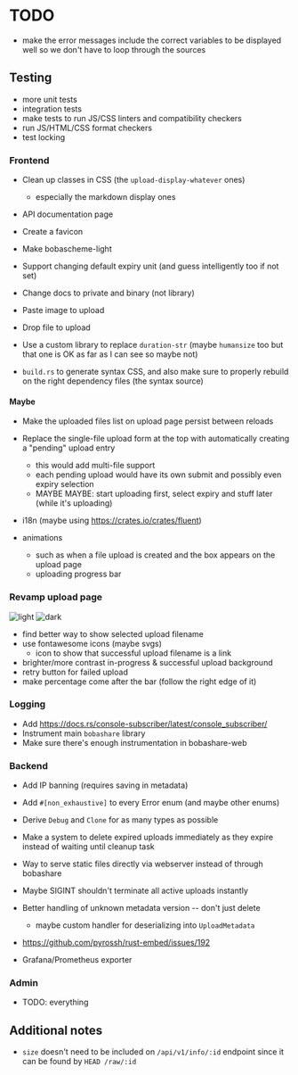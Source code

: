 # TODO

- make the error messages include the correct variables to be displayed well so we don't have to loop through the sources

## Testing

- more unit tests
- integration tests
- make tests to run JS/CSS linters and compatibility checkers
- run JS/HTML/CSS format checkers
- test locking

### Frontend

- Clean up classes in CSS (the `upload-display-whatever` ones)
  - especially the markdown display ones
- API documentation page
- Create a favicon
- Make bobascheme-light
- Support changing default expiry unit (and guess intelligently too if not set)
- Change docs to private and binary (not library)
- Paste image to upload
- Drop file to upload
- Use a custom library to replace `duration-str` (maybe `humansize` too but that one is OK as far as I can see so maybe not)

- `build.rs` to generate syntax CSS, and also make sure to properly rebuild on the right dependency files (the syntax source)

#### Maybe

- Make the uploaded files list on upload page persist between reloads
- Replace the single-file upload form at the top with automatically creating a "pending" upload entry
  - this would add multi-file support
  - each pending upload would have its own submit and possibly even expiry selection
  - MAYBE MAYBE: start uploading first, select expiry and stuff later (while it's uploading)

- i18n (maybe using https://crates.io/crates/fluent)
- animations
  - such as when a file upload is created and the box appears on the upload page
  - uploading progress bar

### Revamp upload page

![light](https://cdn.discordapp.com/attachments/1018368926494769314/1036779113245057064/Desktop_-_1.png)
![dark](https://cdn.discordapp.com/attachments/1018368926494769314/1036779113597382779/Desktop_-_2.png)

- find better way to show selected upload filename
- use fontawesome icons (maybe svgs)
  - icon to show that successful upload filename is a link
- brighter/more contrast in-progress & successful upload background
- retry button for failed upload
- make percentage come after the bar (follow the right edge of it)

### Logging

- Add https://docs.rs/console-subscriber/latest/console_subscriber/
- Instrument main `bobashare` library
- Make sure there's enough instrumentation in bobashare-web

### Backend

- Add IP banning (requires saving in metadata)
- Add `#[non_exhaustive]` to every Error enum (and maybe other enums)
- Derive `Debug` and `Clone` for as many types as possible
- Make a system to delete expired uploads immediately as they expire instead of waiting until cleanup task
- Way to serve static files directly via webserver instead of through bobashare
- Maybe SIGINT shouldn't terminate all active uploads instantly
- Better handling of unknown metadata version -- don't just delete
  - maybe custom handler for deserializing into `UploadMetadata`

- https://github.com/pyrossh/rust-embed/issues/192
- Grafana/Prometheus exporter

### Admin

- TODO: everything

## Additional notes

- `size` doesn't need to be included on `/api/v1/info/:id` endpoint since it can be found by `HEAD /raw/:id`
